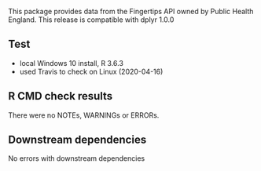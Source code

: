 This package provides data from the Fingertips API owned by Public Health England.
This release is compatible with dplyr 1.0.0

## Test 

* local Windows 10 install, R 3.6.3
* used Travis to check on Linux (2020-04-16)

## R CMD check results

There were no NOTEs, WARNINGs or ERRORs.

## Downstream dependencies

No errors with downstream dependencies
